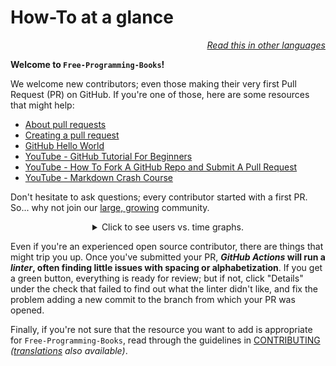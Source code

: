# How-To at a glance

<div align="right" markdown="1">

*[Read this in other languages](README.md#translations)*

</div>

**Welcome to `Free-Programming-Books`!**

We welcome new contributors; even those making their very first Pull Request (PR) on GitHub. If you're one of those, here are some resources that might help:

* [About pull requests](https://docs.github.com/en/pull-requests/collaborating-with-pull-requests/proposing-changes-to-your-work-with-pull-requests/about-pull-requests)
* [Creating a pull request](https://docs.github.com/en/pull-requests/collaborating-with-pull-requests/proposing-changes-to-your-work-with-pull-requests/creating-a-pull-request)
* [GitHub Hello World](https://docs.github.com/en/get-started/quickstart/hello-world)
* [YouTube - GitHub Tutorial For Beginners](https://www.youtube.com/watch?v=0fKg7e37bQE)
* [YouTube - How To Fork A GitHub Repo and Submit A Pull Request](https://www.youtube.com/watch?v=G1I3HF4YWEw)
* [YouTube - Markdown Crash Course](https://www.youtube.com/watch?v=HUBNt18RFbo)


Don't hesitate to ask questions; every contributor started with a first PR. So... why not join our [large, growing](https://www.apiseven.com/en/contributor-graph?chart=contributorOverTime&repo=ebookfoundation/free-programming-books) community.

<details align="center" markdown="1">
<summary>Click to see users vs. time graphs.</summary>

[![EbookFoundation/free-programming-books's Contributor over time Graph](https://contributor-overtime-api.apiseven.com/contributors-svg?chart=contributorOverTime&repo=ebookfoundation/free-programming-books)](https://www.apiseven.com/en/contributor-graph?chart=contributorOverTime&repo=ebookfoundation/free-programming-books)

[![EbookFoundation/free-programming-books's Monthly Active Contributors graph](https://contributor-overtime-api.apiseven.com/contributors-svg?chart=contributorMonthlyActivity&repo=ebookfoundation/free-programming-books)](https://www.apiseven.com/en/contributor-graph?chart=contributorMonthlyActivity&repo=ebookfoundation/free-programming-books)

NOTE: Contribution spikes use to match with the [Hacktoberfest event](https://hacktoberfest.digitalocean.com) dates.

</details>

Even if you're an experienced open source contributor, there are things that might trip you up. Once you've submitted your PR, ***GitHub Actions* will run a *linter*, often finding little issues with spacing or alphabetization**. If you get a green button, everything is ready for review; but if not, click "Details" under the check that failed to find out what the linter didn't like, and fix the problem adding a new commit to the branch from which your PR was opened.

Finally, if you're not sure that the resource you want to add is appropriate for `Free-Programming-Books`, read through the guidelines in [CONTRIBUTING](CONTRIBUTING.md) *([translations](README.md#translations) also available)*.
